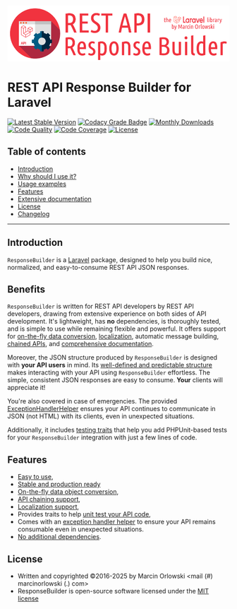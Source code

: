 ![REST API Response Builder for Laravel](artwork/laravel-api-response-builder-logo.png)

# REST API Response Builder for Laravel

[![Latest Stable Version](https://poser.pugx.org/marcin-orlowski/laravel-api-response-builder/v)](https://packagist.org/packages/marcin-orlowski/laravel-api-response-builder)
[![Codacy Grade Badge](https://api.codacy.com/project/badge/Grade/44f427e872e2480597bde0242417a2a7)](https://www.codacy.com/app/MarcinOrlowski/laravel-api-response-builder)
[![Monthly Downloads](https://poser.pugx.org/marcin-orlowski/laravel-api-response-builder/d/monthly)](https://packagist.org/packages/marcin-orlowski/laravel-api-response-builder)
[![Code Quality](https://scrutinizer-ci.com/g/MarcinOrlowski/laravel-api-response-builder/badges/quality-score.png?b=master)](https://scrutinizer-ci.com/g/MarcinOrlowski/laravel-api-response-builder/?branch=master)
[![Code Coverage](https://codecov.io/gh/MarcinOrlowski/laravel-api-response-builder/branch/master/graph/badge.svg?token=s3WnvhiI7n)](https://codecov.io/gh/MarcinOrlowski/laravel-api-response-builder)
[![License](https://poser.pugx.org/marcin-orlowski/laravel-api-response-builder/license)](https://packagist.org/packages/marcin-orlowski/laravel-api-response-builder)

## Table of contents

* [Introduction](#introduction)
* [Why should I use it?](#benefits)
* [Usage examples](docs/examples.md#usage-examples)
* [Features](#features)
* [Extensive documentation](docs/README.md)
* [License](#license)
* [Changelog](docs/CHANGES.md)

----

## Introduction

`ResponseBuilder` is a [Laravel](https://laravel.com/) package, designed to help you build nice,
normalized, and easy-to-consume REST API JSON responses.

## Benefits

`ResponseBuilder` is written for REST API developers by REST API developers, drawing from extensive
experience on both sides of API development. It's lightweight, has **no** dependencies, is
thoroughly tested, and is simple to use while remaining flexible and powerful. It offers support
for [on-the-fly data conversion](docs/conversion.md), [localization](docs/docs.md#messages-and-localization),
automatic message building, [chained APIs](docs/docs.md#code-ranges),
and [comprehensive documentation](docs/README.md).

Moreover, the JSON structure produced by `ResponseBuilder` is designed with **your API users** in
mind. Its [well-defined and predictable structure](docs/docs.md#response-structure) makes
interacting with your API using `ResponseBuilder` effortless. The simple, consistent JSON responses
are easy to consume. **Your** clients will appreciate it!

You're also covered in case of emergencies. The provided
[ExceptionHandlerHelper](docs/exceptions.md) ensures your API continues to communicate in
JSON (not HTML) with its clients, even in unexpected situations.

Additionally, it includes [testing traits](docs/testing.md) that help you add PHPUnit-based tests
for your `ResponseBuilder` integration with just a few lines of code.

## Features

* [Easy to use](docs/examples.md#usage-examples),
* [Stable and production ready](https://github.com/MarcinOrlowski/laravel-api-response-builder/releases)
* [On-the-fly data object conversion](docs/conversion.md),
* [API chaining support](docs/docs.md#code-ranges),
* [Localization support](docs/docs.md#messages-and-localization),
* Provides traits to help [unit test your API code](docs/testing.md),
* Comes with an [exception handler helper](docs/exceptions.md) to ensure your API remains consumable
  even in unexpected situations.
* [No additional dependencies](composer.json).

## License

* Written and copyrighted &copy;2016-2025 by Marcin Orlowski <mail (#) marcinorlowski (.) com>
* ResponseBuilder is open-source software licensed under
  the [MIT license](http://opensource.org/licenses/MIT)
